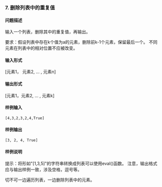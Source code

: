 ### 7. 删除列表中的重复值

#### 问题描述

输入一个列表，删除其中的重复值，再输出。

要求：假设列表中存在k个值为a的元素，删除前k-1个元素，保留最后一个。 不同元素在列表中的相对位置不应被改变。

#### 输入形式

[元素1， 元素2, ... , 元素n]

#### 输出形式

[元素1，元素2, ... , 元素k]

#### 样例输入

```bash
[4,3,2,3,2,4,True]
```

#### 样例输出

```bash
[3, 2, 4, True]
```

#### 样例说明

提示：将形如"[1,3,5]"的字符串转换成列表可以使用eval()函数。 注意，输出格式应与输出样例一致，涉及空格，逗号等。

切不可一边遍历列表，一边删除列表中的元素。
